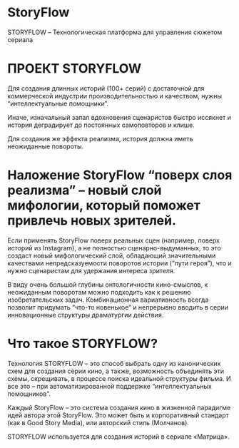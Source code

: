 # StoryFlow
STORYFLOW – Технологическая платформа для управления сюжетом сериала

# ПРОЕКТ STORYFLOW
 
Для создания длинных историй (100+ серий) с достаточной для коммерческой индустрии производительностью и качеством, нужны “интеллектуальные помощники”.
 
Иначе, изначальный запал вдохновения сценаристов быстро иссякнет и история деградирует до постоянных самоповторов и клише.
 
Для создания же эффекта реализма, история должна иметь неожиданные повороты.
 
# Наложение StoryFlow “поверх слоя реализма” – новый слой мифологии, который поможет привлечь новых зрителей.
 
Если применять StoryFlow поверх реальных сцен (например, поверх историй из Instagram), а не полностью сценарно-выдуманных, то это создаст новый мифологический слой, обладающий значительными качествами непредсказуемости поворотов истории (“пути героя”), что и нужно сценаристам для удержания интереса зрителя.
 
В виду очень большой глубины онтологичности кино-смыслов, к неожиданным поворотам можно подходить как к решению изобретательских задач. Комбинационная вариативность всегда позволит придумать “что-то новенькое” и непрерывно вводить в серии инновационные структуры драматургии действия.
 
# Что такое STORYFLOW?
 
Технология STORYFLOW – это способ выбрать одну из канонических схем для создания серии кино, а также, возможность объединять эти схемы, скрещивать, в процессе поиска идеальной структуры фильма. И все это – при автоматизированной поддержке “интеллектуальных помощников”.
  
Каждый StoryFlow – это система создания кино в жизненной парадигме идей автора этой StoryFlow. Это может быть и корпоративный стандарт (как в Good Story Media), или авторский стиль (Молчанов).

STORYFLOW используется для создания историй в сериале «Матрица».
